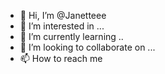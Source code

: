 - 👋 Hi, I’m @Janetteee
- 👀 I’m interested in ...
- 🌱 I’m currently learning ..
- 💞️ I’m looking to collaborate on ...
- 📫 How to reach me
